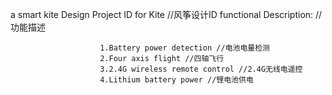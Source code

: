 a smart kite
Design Project ID for Kite //风筝设计ID
functional Description: //功能描述

                        1.Battery power detection //电池电量检测
                        2.Four axis flight //四轴飞行
                        3.2.4G wireless remote control //2.4G无线电遥控
                        4.Lithium battery power //锂电池供电

